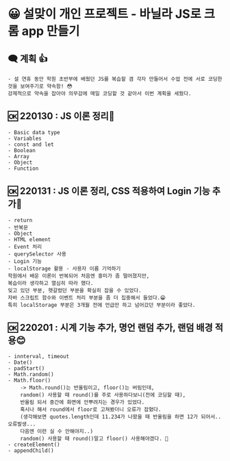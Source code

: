 # 😀 설맞이 개인 프로젝트 - 바닐라 JS로 크롬 app 만들기  
## 🗨 계획 👍
    - 설 연휴 동안 학원 초반부에 배웠던 JS를 복습할 겸 각자 만들어서 수업 전에 서로 코딩한 것을 보여주기로 약속함! 😳
    강제적으로 약속을 잡아야 의무감에 매일 코딩할 것 같아서 이번 계획을 세웠다.
  
## 🆗 220130 : JS 이론 정리🤣
    - Basic data type  
    - Variables  
    - const and let  
    - Boolean  
    - Array  
    - Object  
    - Function  

## 🆗 220131 : JS 이론 정리, CSS 적용하여 Login 기능 추가😤
    - return  
    - 반복문  
    - Object  
    - HTML element
    - Event 처리
    - querySelector 사용
    - Login 기능
    - localStorage 활용 - 사용자 이름 기억하기
    학원에서 배운 이론이 반복되어 처음엔 흥미가 좀 떨어졌지만, 
    복습이라 생각하고 열심히 따라 했다. 
    잊고 있던 부분, 헷갈렸던 부분을 확실히 잡을 수 있었다.
    자바 스크립트 함수와 이벤트 처리 부분을 좀 더 집중해서 들었다.😁
    특히 localStorage 부분은 3개월 전에 언급만 하고 넘어갔던 부분이라 좋았다.

## 🆗 220201 : 시계 기능 추가, 명언 랜덤 추가, 랜덤 배경 적용😊
    - innterval, timeout
    - Date()
    - padStart()
    - Math.random()
    - Math.floor() 
        -> Math.round()는 반올림이고, floor()는 버림인데, 
        random() 사용할 때 round()를 주로 사용하다보니(전에 코딩할 때),
        반올림 되서 중간에 화면에 안뿌려지는 경우가 있었다. 
        혹시나 해서 round에서 floor로 고쳐봤더니 오류가 잡혔다.
        (생각해보면 quotes.length인데 11.234가 나왔을 때 반올림을 하면 12가 되어서.. 오류발생... 
        다음엔 이런 실 수 안해야지..)
        random() 사용할 때 round()말고 floor() 사용해야겠다. 🤨
    - createElement() 
    - appendChild()
